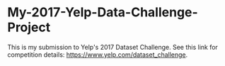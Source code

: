 # My-2017-Yelp-Data-Challenge-Project
This is my submission to Yelp's 2017 Dataset Challenge. See this link for competition details: https://www.yelp.com/dataset_challenge. 
